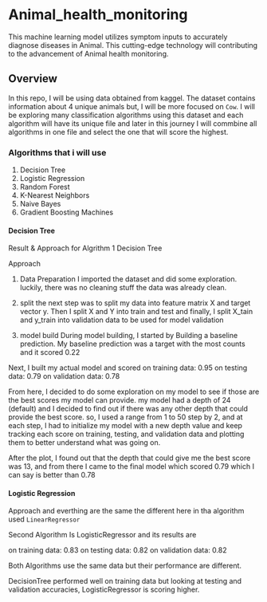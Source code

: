 # Animal_health_monitoring
This machine learning model utilizes symptom inputs to accurately diagnose diseases in Animal. This cutting-edge technology will contributing to the advancement of Animal health monitoring.

## Overview

In this repo, I will be using data obtained from kaggel.
The dataset contains information about 4 unique animals but, I will be more focused on `Cow`.
I will be exploring many classification algorithms using this dataset and each algorithm will have its unique file and later in this journey I will commbine all algorithms in one file and select the one that will score the highest.

### Algorithms that i will use

1. Decision Tree
2. Logistic Regression
3. Random Forest
4. K-Nearest Neighbors
5. Naive Bayes
6. Gradient Boosting Machines


#### Decision Tree

Result & Approach for Algrithm 1 Decision Tree

Approach

1. Data Preparation 
 I imported the dataset and did some exploration. luckily, there was no cleaning stuff the data was already clean. 

2. split
the next step was to split my data into feature matrix X and target vector y. Then I split X and Y into train and test and finally, I split X_tain and y_train into validation data to be used for model validation

3. model build
During model building, I started by Building a baseline prediction. My baseline prediction was a target with the most counts and it scored 0.22

Next, I built my actual model and scored 
on training data: 0.95
on testing data: 0.79
on validation data: 0.78

From here, I decided to do some exploration on my model to see if those are the best scores my model can provide.
my model had a depth of 24 (default) and I decided to find out if there was any other depth that could provide the best score. so, I used a range from 1 to 50 step by 2, and at each step, I had to initialize my model with a new depth value and keep tracking each score on training, testing, and validation data and plotting them to better understand what was going on.

After the plot, I found out that the depth that could give me the best score was 13, and from there I came to the final model which scored 0.79 which I can say is better than 0.78

#### Logistic Regression

Approach and everthing are the same the different here in tha algorithm used `LinearRegressor`

Second Algorithm Is LogisticRegressor and its results are

on training data: 0.83
on testing data: 0.82
on validation data: 0.82

Both Algorithms use the same data but their performance are different.

DecisionTree performed well on training data but looking at testing and validation accuracies, LogisticRegressor is scoring higher.